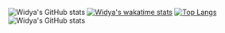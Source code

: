 ![Widya's GitHub stats](https://github-readme-stats.vercel.app/api?username=widyaageng&count_private=true&show_icons=true)
[![Widya's wakatime stats](https://github-readme-stats.vercel.app/api/wakatime?username=widyaageng)](https://github.com/widyaageng/github-readme-stats)
[![Top Langs](https://github-readme-stats.vercel.app/api/top-langs/?username=widyaageng&langs_count=8)](https://github.com/widyaageng/github-readme-stats)
![Widya's GitHub stats](https://github-readme-stats.vercel.app/api?username=widyaageng&show_icons=true&theme=merko)
